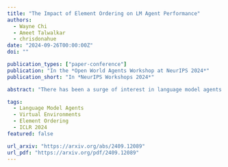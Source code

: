 ```yaml
---
title: "The Impact of Element Ordering on LM Agent Performance"
authors:
  - Wayne Chi
  - Ameet Talwalkar
  - chrisdonahue
date: "2024-09-26T00:00:00Z"
doi: ""

publication_types: ["paper-conference"]
publication: "In the *Open World Agents Workshop at NeurIPS 2024*"
publication_short: "In *NeurIPS Workshops 2024*"

abstract: "There has been a surge of interest in language model agents that can navigate virtual environments such as the web or desktop. To navigate such environments, agents benefit from information on the various elements (e.g., buttons, text, or images) present. However, it remains unclear which element attributes have the greatest impact on agent performance, especially in environments that only provide a graphical representation (i.e., pixels). Here we find that the ordering in which elements are presented to the language model is surprisingly impactful—randomizing element ordering in webpages compromises average agent performance to a degree comparable to removing all visible text from webpages. While web agents benefit from the semantic hierarchical ordering of elements available via the browser, agents that parse elements directly from pixels do not have access to any such ordering. Here we endeavor to derive effective orderings and investigate the impact of various element ordering methods in web and desktop environments. We find that dimensionality reduction provides a viable ordering for pixel-only environments. We train a UI element detection model to derive elements from pixels and apply our findings to an agent benchmark—OmniACT—where we only have access to pixels. Our method completes more than two times as many tasks on average relative to the previous state-of-the-art."

tags:
  - Language Model Agents
  - Virtual Environments
  - Element Ordering
  - ICLR 2024
featured: false

url_arxiv: "https://arxiv.org/abs/2409.12089"
url_pdf: "https://arxiv.org/pdf/2409.12089"
---
```

